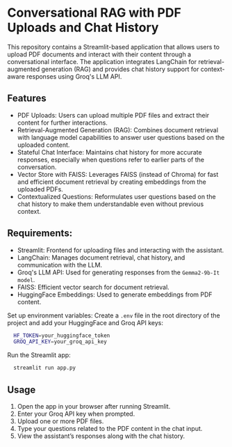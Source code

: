 # Conversational RAG with PDF Uploads and Chat History
This repository contains a Streamlit-based application that allows users to upload PDF documents and interact with their content through a conversational interface. The application integrates LangChain for retrieval-augmented generation (RAG) and provides chat history support for context-aware responses using Groq's LLM API.

## Features
- PDF Uploads: Users can upload multiple PDF files and extract their content for further interactions.
- Retrieval-Augmented Generation (RAG): Combines document retrieval with language model capabilities to answer user questions based on the uploaded content.
- Stateful Chat Interface: Maintains chat history for more accurate responses, especially when questions refer to earlier parts of the conversation.
- Vector Store with FAISS: Leverages FAISS (instead of Chroma) for fast and efficient document retrieval by creating embeddings from the uploaded PDFs.
- Contextualized Questions: Reformulates user questions based on the chat history to make them understandable even without previous context.
## Requirements:
- Streamlit: Frontend for uploading files and interacting with the assistant.
- LangChain: Manages document retrieval, chat history, and communication with the LLM.
- Groq's LLM API: Used for generating responses from the `Gemma2-9b-It model`.
- FAISS: Efficient vector search for document retrieval.
- HuggingFace Embeddings: Used to generate embeddings from PDF content.

Set up environment variables:
Create a `.env` file in the root directory of the project and add your HuggingFace and Groq API keys:

  ```bash
    HF_TOKEN=your_huggingface_token
    GROQ_API_KEY=your_groq_api_key
  ```

Run the Streamlit app:
  ```bash
    streamlit run app.py
  ```

## Usage
1. Open the app in your browser after running Streamlit.
2. Enter your Groq API key when prompted.
3. Upload one or more PDF files.
4. Type your questions related to the PDF content in the chat input.
5. View the assistant’s responses along with the chat history.

